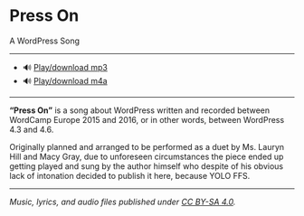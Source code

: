 # Press On
A WordPress Song

---

* 🔊 [Play/download mp3](https://drive.google.com/file/d/0B2xd_XNpH9eSS2F5eENZWjNoeU0/view?usp=sharing)
* 🔊 [Play/download m4a](https://drive.google.com/file/d/0B2xd_XNpH9eSZlNMSDkzdlhNVVE/view?usp=sharing)

---

__“Press On”__ is a song about WordPress written and recorded between WordCamp Europe 2015 and 2016, or in other words, between WordPress 4.3 and 4.6.

Originally planned and arranged to be performed as a duet by Ms. Lauryn Hill and Macy Gray, due to unforeseen circumstances the piece ended up getting played and sung by the author himself who despite of his obvious lack of intonation decided to publish it here, because YOLO FFS.

---

_Music, lyrics, and audio files published under [CC BY-SA 4.0](https://github.com/glueckpress/Press-On/blob/master/LICENSE.md)._
